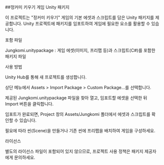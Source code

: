 ##정커미 키우기 게임 Unity 패키지

이 프로젝트는 "정커미 키우기" 게임의 기본 에셋과 스크립트를 담은 Unity 패키지를 제공합니다. Unity 프로젝트에 패키지를 임포트하여 게임에 필요한 요소를 활용할 수 있습니다.

포함 파일

Jungkomi.unitypackage : 게임 에셋(이미지, 프리팹 등)과 스크립트(C#)를 포함한 패키지 파일

사용 방법

Unity Hub를 통해 새 프로젝트를 생성합니다.

상단 메뉴에서 Assets > Import Package > Custom Package…를 선택합니다.

제공된 Jungkomi.unitypackage 파일을 찾아 열고, 임포트할 에셋을 선택한 뒤 Import 버튼을 클릭합니다.

임포트가 완료되면, Project 창의 Assets/Jungkomi 폴더에서 에셋과 스크립트를 확인할 수 있습니다.

필요에 따라 씬(Scene)을 만들거나 기존 씬에 프리팹을 배치하여 게임을 구성하세요.

라이선스

별도의 라이선스 파일이 포함되어 있지 않으므로, 프로젝트 사용 정책은 패키지 제공자에게 문의하세요.
